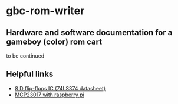 # gbc-rom-writer
## Hardware and software documentation for a gameboy (color) rom cart
to be continued

## Helpful links
* [8 D flip-flops IC (74LS374 datasheet)](http://ecee.colorado.edu/~mcclurel/dm74ls374.pdf)
* [MCP23017 with raspberry pi](http://www.raspberrypi-spy.co.uk/2013/07/how-to-use-a-mcp23017-i2c-port-expander-with-the-raspberry-pi-part-1/)

